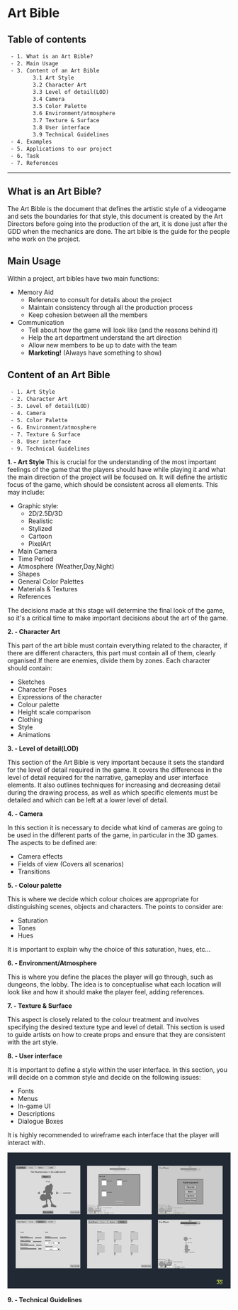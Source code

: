 # Art Bible

## Table of contents

     - 1. What is an Art Bible?
     - 2. Main Usage
     - 3. Content of an Art Bible
            3.1 Art Style
            3.2 Character Art
            3.3 Level of detail(LOD)
            3.4 Camera
            3.5 Color Palette
            3.6 Environment/atmosphere
            3.7 Texture & Surface
            3.8 User interface
            3.9 Technical Guidelines
     - 4. Examples
     - 5. Applications to our project
     - 6. Task
     - 7. References

****
## What is an Art Bible?

The Art Bible is the document that defines the artistic style of a videogame and sets the boundaries for that style, this document is created by the Art Directors before going into the production of the art, it is done just after the GDD when the mechanics are done. The art bible is the guide for the people who work on the project.

## Main Usage

Within a project, art bibles have two main functions:
- Memory Aid
  - Reference to consult for details about the project
  - Maintain consistency through all the production process
  - Keep cohesion between all the members
- Communication
  - Tell about how the game will look like (and the reasons behind it)
  - Help the art department understand the art direction
  - Allow new members to be up to date with the team
  - **Marketing!** (Always have something to show)

## Content of an Art Bible

     - 1. Art Style
     - 2. Character Art
     - 3. Level of detail(LOD)
     - 4. Camera
     - 5. Color Palette
     - 6. Environment/atmosphere
     - 7. Texture & Surface
     - 8. User interface
     - 9. Technical Guidelines
     
**1. - Art Style**
This is crucial for the understanding of the most important feelings of the game that the players should have while playing it and what the main direction of the project will be focused on. It will define the artistic focus of the game, which should be consistent across all elements. This may include:
- Graphic style:
  - 2D/2.5D/3D
  - Realistic
  - Stylized
  - Cartoon
  - PixelArt
- Main Camera
- Time Period
- Atmosphere (Weather,Day,Night)
- Shapes
- General Color Palettes
- Materials & Textures
- References

The decisions made at this stage will determine the final look of the game, so it's a critical time to make important decisions about the art of the game.

**2. - Character Art**

This part of the art bible must contain everything related to the character, if there are different characters, this part must contain all of them, clearly organised.If there are enemies, divide them by zones. Each character should contain:
- Sketches
- Character Poses
- Expressions of the character
- Colour palette
- Height scale comparison
- Clothing
- Style
- Animations

**3. - Level of detail(LOD)**

This section of the Art Bible is very important because it sets the standard for the level of detail required in the game. It covers the differences in the level of detail required for the narrative, gameplay and user interface elements. It also outlines techniques for increasing and decreasing detail during the drawing process, as well as which specific elements must be detailed and which can be left at a lower level of detail.

**4. - Camera**

In this section it is necessary to decide what kind of cameras are going to be used in the different parts of the game, in particular in the 3D games. The aspects to be defined are:
- Camera effects
- Fields of view (Covers all scenarios)
- Transitions

**5. - Colour palette**

This is where we decide which colour choices are appropriate for distinguishing scenes, objects and characters. The points to consider are:
- Saturation
- Tones
- Hues

It is important to explain why the choice of this saturation, hues, etc...

**6. - Environment/Atmosphere**

This is where you define the places the player will go through, such as dungeons, the lobby. The idea is to conceptualise what each location will look like and how it should make the player feel, adding references.

**7. - Texture & Surface**

This aspect is closely related to the colour treatment and involves specifying the desired texture type and level of detail. This section is used to guide artists on how to create props and ensure that they are consistent with the art style.

**8. - User interface**

It is important to define a style within the user interface. In this section, you will decide on a common style and decide on the following issues:
- Fonts
- Menus
- In-game UI
- Descriptions
- Dialogue Boxes

It is highly recommended to wireframe each interface that the player will interact with.


![graph1](https://github.com/seregero00/Art_Bible/blob/main/docs/images/graph1.png?raw=true)

**9. - Technical Guidelines**
